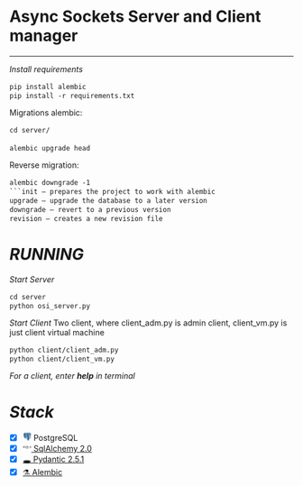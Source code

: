 # Async Sockets Server and Client manager

---

_Install requirements_

```
pip install alembic
pip install -r requirements.txt
```

[//]: # (_Initialization Alembic in directory "migrations"_)

[//]: # (```)

[//]: # (alembic init migrations)

[//]: # (```)

Migrations alembic:
```
cd server/

alembic upgrade head
```

Reverse migration:
```
alembic downgrade -1
```init – prepares the project to work with alembic
upgrade – upgrade the database to a later version
downgrade – revert to a previous version
revision – creates a new revision file
```


# _RUNNING_

_Start Server_
```
cd server
python osi_server.py
```

_Start Client_
Two client, where client_adm.py is admin client, client_vm.py is just client virtual machine
```
python client/client_adm.py
python client/client_vm.py
```

_For a client, enter ___help___ in terminal_


# _Stack_

- [x] <img src="https://raw.githubusercontent.com/devicons/devicon/master/icons/postgresql/postgresql-plain.svg" alt="postgresql" width="15" height="15"/> PostgreSQL <br/>
- [x] <a href="https://docs.sqlalchemy.org/en/20"><img src="https://raw.githubusercontent.com/devicons/devicon/master/icons/sqlalchemy/sqlalchemy-plain.svg" alt="sqlalchemy" width="15" height="15"/> SqlAlchemy 2.0<br/></a>
- [x] <a href="https://docs.pydantic.dev/">🕳 Pydantic 2.5.1<br/></a>
- [x] <a href="https://alembic.sqlalchemy.org/en/latest/">⚗ Alembic<br/></a>
